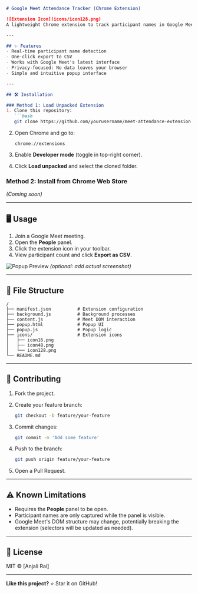 ````markdown
# Google Meet Attendance Tracker (Chrome Extension)

![Extension Icon](icons/icon128.png)  
A lightweight Chrome extension to track participant names in Google Meet and export to CSV.

---

## ✨ Features
- Real-time participant name detection  
- One-click export to CSV  
- Works with Google Meet's latest interface  
- Privacy-focused: No data leaves your browser  
- Simple and intuitive popup interface  

---

## 🛠 Installation

### Method 1: Load Unpacked Extension
1. Clone this repository:
   ```bash
   git clone https://github.com/yourusername/meet-attendance-extension.git
````

2. Open Chrome and go to:

   ```
   chrome://extensions
   ```
3. Enable **Developer mode** (toggle in top-right corner).
4. Click **Load unpacked** and select the cloned folder.

### Method 2: Install from Chrome Web Store

*(Coming soon)*

---

## 🖥 Usage

1. Join a Google Meet meeting.
2. Open the **People** panel.
3. Click the extension icon in your toolbar.
4. View participant count and click **Export as CSV**.

![Popup Preview](screenshots/popup-screenshot.png) *(optional: add actual screenshot)*

---

## 📂 File Structure

```
/
├── manifest.json          # Extension configuration
├── background.js          # Background processes
├── content.js             # Meet DOM interaction
├── popup.html             # Popup UI
├── popup.js               # Popup logic
├── icons/                 # Extension icons
│   ├── icon16.png
│   ├── icon48.png
│   └── icon128.png
└── README.md
```

---

## 🤝 Contributing

1. Fork the project.
2. Create your feature branch:

   ```bash
   git checkout -b feature/your-feature
   ```
3. Commit changes:

   ```bash
   git commit -m 'Add some feature'
   ```
4. Push to the branch:

   ```bash
   git push origin feature/your-feature
   ```
5. Open a Pull Request.

---

## ⚠️ Known Limitations

* Requires the **People** panel to be open.
* Participant names are only captured while the panel is visible.
* Google Meet's DOM structure may change, potentially breaking the extension (selectors will be updated as needed).

---

## 📜 License

MIT © \[Anjali Rai]

---

**Like this project?** ⭐ Star it on GitHub!

```
```
